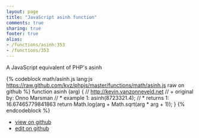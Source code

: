 ```yaml
---
layout: page
title: "JavaScript asinh function"
comments: true
sharing: true
footer: true
alias:
- /functions/asinh:353
- /functions/353
---
```

A JavaScript equivalent of PHP's asinh

{% codeblock math/asinh.js lang:js https://raw.github.com/kvz/phpjs/master/functions/math/asinh.js raw on github %}
function asinh (arg) {
    // http://kevin.vanzonneveld.net
    // +   original by: Onno Marsman
    // *     example 1: asinh(8723321.4);
    // *     returns 1: 16.67465779841863
    return Math.log(arg + Math.sqrt(arg * arg + 1));
}
{% endcodeblock %}

 - [view on github](https://github.com/kvz/phpjs/blob/master/functions/math/asinh.js)
 - [edit on github](https://github.com/kvz/phpjs/edit/master/functions/math/asinh.js)
